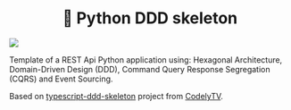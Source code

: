 <h1 align="center">🐍 Python DDD skeleton</h1>

![](https://raw.githubusercontent.com/jparadadev/python-ddd-skeleton/assets/assets/logo.png)


Template of a REST Api Python application using: Hexagonal Architecture, Domain-Driven Design (DDD), Command Query Response Segregation (CQRS) and Event Sourcing.

Based on [typescript-ddd-skeleton](https://github.com/CodelyTV/typescript-ddd-skeleton) project from [CodelyTV](https://github.com/CodelyTV).

